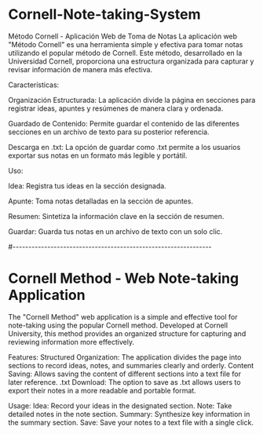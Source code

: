 # Cornell-Note-taking-System

Método Cornell - Aplicación Web de Toma de Notas
La aplicación web "Método Cornell" es una herramienta simple y efectiva para tomar notas utilizando el popular método de Cornell. Este método, desarrollado en la Universidad Cornell, proporciona una estructura organizada para capturar y revisar información de manera más efectiva.

Características:

Organización Estructurada: La aplicación divide la página en secciones para registrar ideas, apuntes y resúmenes de manera clara y ordenada.

Guardado de Contenido: Permite guardar el contenido de las diferentes secciones en un archivo de texto para su posterior referencia.

Descarga en .txt: La opción de guardar como .txt permite a los usuarios exportar sus notas en un formato más legible y portátil.

Uso:

Idea: Registra tus ideas en la sección designada.

Apunte: Toma notas detalladas en la sección de apuntes.

Resumen: Sintetiza la información clave en la sección de resumen.

Guardar: Guarda tus notas en un archivo de texto con un solo clic.

#---------------------------------------------------------------

# Cornell Method - Web Note-taking Application

The "Cornell Method" web application is a simple and effective tool for note-taking using the popular Cornell method. Developed at Cornell University, this method provides an organized structure for capturing and reviewing information more effectively.

Features:
Structured Organization: The application divides the page into sections to record ideas, notes, and summaries clearly and orderly.
Content Saving: Allows saving the content of different sections into a text file for later reference.
.txt Download: The option to save as .txt allows users to export their notes in a more readable and portable format.

Usage:
Idea: Record your ideas in the designated section.
Note: Take detailed notes in the note section.
Summary: Synthesize key information in the summary section.
Save: Save your notes to a text file with a single click.
